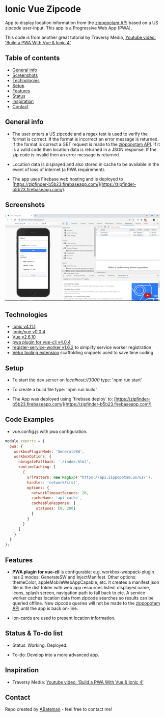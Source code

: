 # Ionic Vue Zipcode

App to display location information from the [zippopotam API](https://api.zippopotam.us/) based on a US zipcode user-input. This app is a Progressive Web App (PWA).

This code is from another great tutorial by Traversy Media, [Youtube video: 'Build a PWA With Vue & Ionic 4'](https://www.youtube.com/watch?v=6H1wftPS0oo)

## Table of contents

* [General info](#general-info)
* [Screenshots](#screenshots)
* [Technologies](#technologies)
* [Setup](#setup)
* [Features](#features)
* [Status](#status)
* [Inspiration](#inspiration)
* [Contact](#contact)

## General info

* The user enters a US zipcode and a regex test is used to verify the format is correct. If the format is incorrect an error message is returned. If the format is correct a GET request is made to the [zippopotam API](https://api.zippopotam.us/). If it is a valid code then location data is returned in a JSON response. If the zip code is invalid then an error message is returned.

* Location data is displayed and also stored in cache to be available in the event of loss of internet (a PWA requirement).

* The app uses Firebase web hosting and is deployed to [https://zipfinder-b5b23.firebaseapp.com/](https://zipfinder-b5b23.firebaseapp.com/).

## Screenshots

![screenshot](./img/zipcode-pwa.png)

## Technologies

* [Ionic v4.11.1](https://ionicframework.com/)
* [Ionic/vue v0.0.4](https://ionicframework.com/)
* [Vue v2.6.10](https://vuejs.org/v2/guide/)
* [pwa plugin for vue-cli v4.0.4](https://www.npmjs.com/package/@vue/cli-plugin-pwa)
* [register-service-worker v1.6.2](https://www.npmjs.com/package/register-service-worker) to simplify service worker registration
* [Vetur tooling extension](https://vuejs.github.io/vetur/) scaffolding snippets used to save time coding.

## Setup

* To start the dev server on _localhost://3000_ type: 'npm run start'

* To create a build file type: 'npm run build'.

* The App was deployed using 'firebase deploy' to: [https://zipfinder-b5b23.firebaseapp.com/](https://zipfinder-b5b23.firebaseapp.com/)

## Code Examples

* vue.config.js with pwa configuration.

```javascript
module.exports = {
  pwa: {
    workboxPluginMode: 'GenerateSW',
    workboxOptions: {
      navigateFallback: './index.html',
      runtimeCaching: [
        {
          urlPattern: new RegExp('^https://api.zippopotam.us/us/'),
          handler: 'networkFirst',
          options: {
            networkTimeoutSeconds: 20,
            cacheName: 'api-cache',
            cacheableResponse: {
              statuses: [0, 200]
            }
          }
        }
      ]
    }
  }
};
```

## Features

* **PWA plugin for vue-cli** is configurable: e.g. workbox-webpack-plugin has 2 modes: GenerateSW and InjectManifest. Other options: themeColor, appleMobileWebAppCapable, etc. It creates a manifest.json file in the dist folder with web app resources listed: displayed name, icons, splash screen, navigation path to fall back to etc. A service worker caches location data from zipcode searches so results can be queried offline. New zipcode queries will not be made to the [zippopotam API](https://api.zippopotam.us/) until the app is back on-line.

* ion-cards are used to present location information.

## Status & To-do list

* Status: Working. Deployed.

* To-do: Develop into a more advanced app.

## Inspiration

* Traversy Media: [Youtube video: 'Build a PWA With Vue & Ionic 4'](https://www.youtube.com/watch?v=6H1wftPS0oo)

## Contact

Repo created by [ABateman](https://www.andrewbateman.org) - feel free to contact me!
